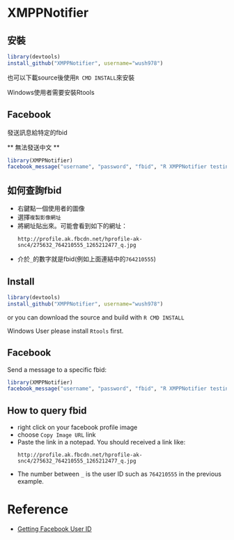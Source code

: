# XMPPNotifier

## 安裝

```r
library(devtools)
install_github("XMPPNotifier", username="wush978")
```

也可以下載source後使用`R CMD INSTALL`來安裝

Windows使用者需要安裝Rtools

## Facebook

發送訊息給特定的fbid

** 無法發送中文 **

```r
library(XMPPNotifier)
facebook_message("username", "password", "fbid", "R XMPPNotifier testing message")
```

## 如何查詢fbid

- 右鍵點一個使用者的圖像
- 選擇`複製影像網址`
- 將網址貼出來。可能會看到如下的網址：
	```
	http://profile.ak.fbcdn.net/hprofile-ak-snc4/275632_764210555_1265212477_q.jpg
	```
- 介於`_`的數字就是fbid(例如上面連結中的`764210555`)

## Install

```r
library(devtools)
install_github("XMPPNotifier", username="wush978")
```

or you can download the source and build with `R CMD INSTALL`

Windows User please install `Rtools` first.

## Facebook

Send a message to a specific fbid:

```r
library(XMPPNotifier)
facebook_message("username", "password", "fbid", "R XMPPNotifier testing message")
```

## How to query fbid

- right click on your facebook profile image
- choose `Copy Image URL` link
- Paste the link in a notepad. You should received a link like:  
	```
	http://profile.ak.fbcdn.net/hprofile-ak-snc4/275632_764210555_1265212477_q.jpg
	```
- The number between `_` is the user ID such as `764210555` in the previous example.

# Reference

- [Getting Facebook User ID](http://dragonslayerclan.org/index.php/component/content/article?id=22)